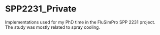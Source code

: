 # SPP2231_Private
Implementations used for my PhD time in the FluSimPro SPP 2231 project. The study was mostly related to spray cooling.
